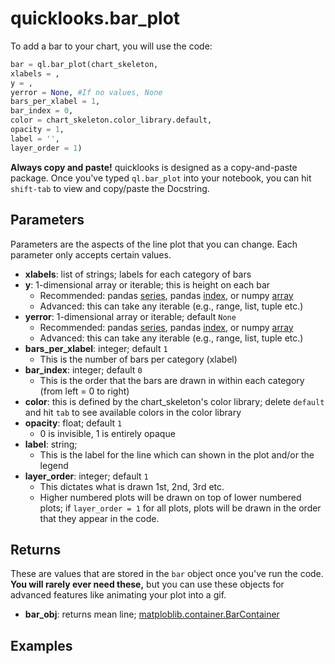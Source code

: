 # quicklooks.bar_plot
To add a bar to your chart, you will use the code:
```python
bar = ql.bar_plot(chart_skeleton,
xlabels = ,
y = ,
yerror = None, #If no values, None
bars_per_xlabel = 1,
bar_index = 0,
color = chart_skeleton.color_library.default,
opacity = 1,
label = '',
layer_order = 1)
```

**Always copy and paste!** quicklooks is designed as a copy-and-paste package. Once you've typed `ql.bar_plot` into your notebook, you can hit `shift-tab` to view and copy/paste the Docstring.
## Parameters
Parameters are the aspects of the line plot that you can change. Each parameter only accepts certain values.
- **xlabels**: list of strings; labels for each category of bars
- **y**: 1-dimensional array or iterable; this is height on each bar
    - Recommended: pandas [series](https://pandas.pydata.org/docs/reference/api/pandas.Series.html), pandas [index](https://pandas.pydata.org/docs/reference/api/pandas.Index.html), or numpy [array](https://numpy.org/doc/stable/reference/generated/numpy.array.html)
    - Advanced: this can take any iterable (e.g., range, list, tuple etc.)
- **yerror**: 1-dimensional array or iterable; default `None`
    - Recommended: pandas [series](https://pandas.pydata.org/docs/reference/api/pandas.Series.html), pandas [index](https://pandas.pydata.org/docs/reference/api/pandas.Index.html), or numpy [array](https://numpy.org/doc/stable/reference/generated/numpy.array.html)
    - Advanced: this can take any iterable (e.g., range, list, tuple etc.)
- **bars_per_xlabel**: integer; default `1`
    - This is the number of bars per category (xlabel)
- **bar_index**: integer; default `0`
    - This is the order that the bars are drawn in within each category (from left = 0 to right)
- **color**: this is defined by the chart_skeleton's color library; delete `default` and hit `tab` to see available colors in the color library
- **opacity**: float; default `1`
    - 0 is invisible, 1 is entirely opaque
- **label**: string;
    - This is the label for the line which can shown in the plot and/or the legend
- **layer_order**: integer; default `1`
    - This dictates what is drawn 1st, 2nd, 3rd etc.
    - Higher numbered plots will be drawn on top of lower numbered plots; if `layer_order = 1` for all plots, plots will be drawn in the order that they appear in the code.
## Returns
These are values that are stored in the `bar` object once you've run the code. **You will rarely ever need these,** but you can use these objects for advanced features like animating your plot into a gif.
- **bar_obj**: returns mean line; [matploblib.container.BarContainer](https://matplotlib.org/stable/api/container_api.html#matplotlib.container.BarContainer)
## Examples
